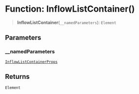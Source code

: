 # Function: InflowListContainer()

> **InflowListContainer**(`__namedParameters`): `Element`

## Parameters

### \_\_namedParameters

[`InflowListContainerProps`](../interfaces/InflowListContainerProps.md)

## Returns

`Element`
